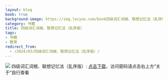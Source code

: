 ```yaml
---
layout: blog
book: true
background-image: https://img.locyoo.com/book四级词汇词根、联想记忆法（乱序版）.jpg
category: 书籍
title: 四级词汇词根、联想记忆法（乱序版）
tags:
- 书籍
- 教育
redirect_from:
  - /2024/03/四级词汇词根、联想记忆法（乱序版）/
---
```

![](https://img.locyoo.com/book四级词汇词根、联想记忆法（乱序版）.jpg)
四级词汇词根、联想记忆法（乱序版）: <a name = "ref1" href="https://url18.ctfile.com/f/50983618-1380725056-4882cf?p=3619">点击下载</a>，访问密码请点击右上方“关于”自行查看